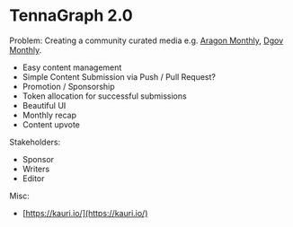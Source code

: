 # TennaGraph 2.0

Problem: Creating a community curated media e.g. [Aragon Monthly](https://monthly.aragon.org), [Dgov Monthly](../../newsletter/).

* Easy content management
* Simple Content Submission via Push / Pull Request?
* Promotion / Sponsorship
* Token allocation for successful submissions
* Beautiful UI
* Monthly recap
* Content upvote

Stakeholders:

* Sponsor
* Writers
* Editor



Misc:

* [https://kauri.io/](https://kauri.io/)  

